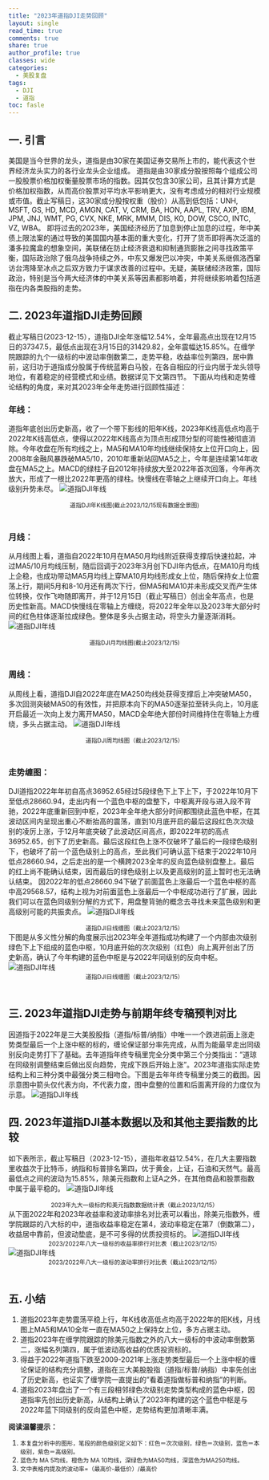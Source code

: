 ```yaml
---
title: "2023年道指DJI走势回顾"
layout: single
read_time: true
comments: true
share: true
author_profile: true
classes: wide
categories:
  - 美股复盘
tags:
  - DJI
  - 道指
toc: fasle
---
```

## 一. 引言 
美国是当今世界的龙头，道指是由30家在美国证券交易所上市的，能代表这个世界经济龙头实力的各行业龙头企业组成。 
道指是由30家成分股按照每个组成公司一股股票价格加权衡量股票市场的指数。因其仅包含30家公司，且其计算方式是价格加权指数，从而高价股票对平均水平影响更大，没有考虑成分的相对行业规模或市值。截止写稿日，这30家成分股按权重（股价）从高到低包括：UNH, MSFT, GS, HD, MCD, AMGN, CAT, V, CRM, BA, HON, AAPL, TRV, AXP, IBM, JPM, JNJ, WMT, PG, CVX, NKE, MRK, MMM, DIS, KO, DOW, CSCO, INTC, VZ, WBA。 
即将过去的2023年，美国经济经历了加息到停止加息的过程，年中美债上限法案的通过导致的美国国内基本面的重大变化，打开了货币即将再次泛滥的潘多拉魔盒的想象空间，美联储在防止经济衰退和抑制通货膨胀之间寻找政策平衡，国际政治除了俄乌战争持续之外，中东又爆发巴以冲突，中美关系继佩洛西窜访台湾降至冰点之后双方致力于谋求改善的过程中。无疑，美联储经济政策，国际政治，特别是当今两大经济体的中美关系等因素都影响着，并将继续影响着包括道指在内各类股指的走势。 
## 二. 2023年道指DJI走势回顾 
截止写稿日(2023-12-15），道指DJI全年涨幅12.54%，全年最高点出现在12月15日的37347.5，最低点出现在3月15日的31429.82，全年震幅达15.85%。在缠学院跟踪的九个一级标的中波动率倒数第二，走势平稳，收益率位列第四，居中靠前，这归功于道指成分股属于传统蓝筹白马股，在各自相应的行业内居于龙头领导地位，有着稳定的经营模式和业绩。数据详见下文第四节。 
下面从均线和走势缠论结构的角度，来对其2023年全年走势进行回顾性描述： 
### 年线： 
道指年底创出历史新高，收了一个带下影线的阳年K线，2023年K线高低点均高于2022年K线高低点，使得以2022年K线高点为顶点形成顶分型的可能性被彻底消除。今年收盘在所有均线之上，MA5和MA10年均线继续保持女上位开口向上，因2008年金融风暴跌破MA5/10，2010年重新站回MA5之上，今年是连续第14年收盘在MA5之上。MACD的绿柱子自2012年持续放大至2022年首次回落，今年再次放大，形成了一根比2022年更高的绿柱。快慢线在零轴之上继续开口向上。年线级别升势未尽。 
 ![道指DJI年线](https://image.olim.cc/2023-12-15-DJI-year.png)
<small><center>道指DJI年K线图(截止2023/12/15现有数据全景图)</center></small>　 
### 月线： 
从月线图上看，道指自2022年10月在MA50月均线附近获得支撑后快速拉起，冲过MA5/10月均线压制，随后回调于2023年3月创下DJI年内低点，在MA10月均线上企稳，也成功带动MA5月均线上穿MA10月均线形成女上位，随后保持女上位震荡上行，期间5月和8-10月还有两次下行，但MA5和MA10并未形成交叉而产生体位转换，仅作飞吻随即离开，并于12月15日（截止写稿日）创出全年高点，也是历史性新高。MACD快慢线在零轴上方缠绕，将2022年全年以及2023年大部分时间的红色柱体逐渐拉成绿色。整体是多头占据主动，将空头力量逐渐消耗。 
 ![道指DJI年线](https://image.olim.cc/2023-12-15-DJI-month.png)
 <small><center>道指DJI月均线图(截止2023/12/15)</center></small>　　 
### 周线： 
从周线上看，道指DJI自2022年底在MA250均线处获得支撑后上冲突破MA50，多次回测突破MA50的有效性，并把原本向下的MA50逐渐拉至转头向上，10月底开启最近一次向上发力离开MA50，MACD全年绝大部份时间维持住在零轴上方缠绕，多头占据主动。 
 ![道指DJI年线](https://image.olim.cc/2023-12-15-DJI-week.png)
 <small><center>道指DJI周均线图（截止2023/12/15）</center></small>　 
### 走势缠图： 
DJI道指2022年年初自高点36952.65经过5段绿色下上下上下，于2022年10月下至低点28660.94，走出内有一个蓝色中枢的盘整下，中枢离开段与进入段不背驰，2022年底重新回到中枢，2023年全年绝大部分时间都围绕此蓝色中枢，在其波动区间内呈现出重心不断抬高的震荡，直到10月底开启的最后这段红色次次级别的凌厉上涨，于12月年底突破了此波动区间高点，即2022年初的高点36952.65，创下了历史新高。最后这段红色上涨不仅破坏了最后的一段绿色级别下，也破坏了前一个蓝色级别上的高点，至此我们可确认蓝下结束于2022年10月低点28660.94，之后走出的是一个横跨2023全年的反向蓝色级别盘整上。最后的红上尚不能确认结束，因而最后的绿色级别上以及更高级别的蓝上暂时也无法确认结束。 
因2022年的低点28660.94下破了前面蓝色上涨最后一个蓝色中枢的高中高29568.57，结构上视为对前面蓝色上涨最后一个中枢成功进行了扩展，因此我们可以在蓝色同级别分解的方式下，用盘整背驰的概念去寻找未来蓝色级别和更高级别可能的共振卖点。 
 ![道指DJI年线](https://image.olim.cc/2023-12-15-DJI-day-1.png)
 <small><center>道指DJI日线缠图（截止2023/12/15）</center></small>
下图是从多义性分解的角度展示出2023年全年道指成功构建了一个内部由次级别绿色下上下组成的蓝色中枢，10月底开始的次次级别（红色）向上离开创出了历史新高，确认了今年构建的蓝色中枢是与2022年同级别的反向中枢。 
 ![道指DJI年线](https://image.olim.cc/2023-12-15-DJI-day-2.png)
<small><center>道指DJI日线缠图（截止2023/12/15）</center></small>　 
## 三. 2023年道指DJI走势与前期年终专稿预判对比 
因道指于2022年是三大美股股指（道指/标普/纳指）中唯一一个跌进前面上涨走势类型最后一个上涨中枢的标的，缠论保证部分率先完成，从而为能最早走出同级别反向走势打下了基础。去年道指年终专稿里完全分类中第三个分类指出：”道琼在同级别调整结束后做出反向趋势，完成下跌后开始上涨”。2023年道指实际走势结构上和三种分类中最强分类三相吻合。下图是去年年终专稿里分类三的截图。因示意图中箭头仅代表方向，不代表力度，图中盘整的位置和后面离开段的力度仅为示意。 
 ![道指DJI年线](https://image.olim.cc/2023-12-15-DJI-last-year.png)
## 四. 2023年道指DJI基本数据以及和其他主要指数的比较 
如下表所示，截止写稿日（2023-12-15），道指年收益12.54%，在几大主要指数里收益次于比特币，纳指和标普排名第四，优于黄金，上证，石油和天然气。最高最低点之间的波动为15.85%，除美元指数和上证A之外，在其他商品和股票指数中属于最平稳的。 
![道指DJI年线](https://image.olim.cc/2023-12-15-DJI-vol-compare.png)
<small><center>2023年九大一级标的和美元指数数据统计表（截止2023/12/15）</center></small>
从下面2022年和2023年收益率和波动率排名对比表可以看出，除美元指数外，缠学院跟踪的八大标的中，道指收益率稳定在第4，波动率稳定在第7（倒数第二），收益居中靠前，但波动垫底，是不可多得的优质投资标的。 
![道指DJI年线](https://image.olim.cc/2023-12-15-DJI-profit-compare.png)
<small><center>2023/2022年八大一级标的收益率排行对比表（截止2023/12/15）</center></small>
![道指DJI年线](https://image.olim.cc/2023-12-15-DJI-vol-compare.png)
<small><center>2023/2022年八大一级标的波动率排行对比表（截止2023/12/15）</center></small>　 
## 五. 小结 
1. 道指2023年走势震荡平稳上行，年K线收高低点均高于2022年的阳K线，月线图上MA5和MA10全年一直在MA50之上保持女上位，多方占据主动。 
2. 道指2023年在缠学院跟踪的除美元指数之外的八大一级标的中波动率倒数第二，涨幅名列第四，属于低波动高收益的优质投资标的。 
3. 得益于2022年道指下跌至2009-2021年上涨走势类型最后一个上涨中枢的缠论保证的结构充分调整，道指在三大美股股指（道指/标普/纳指）中率先创出了历史新高，也证实了缠学院一直提出的”看着道指做标普和纳指”的判断。 
4. 道指2023年盘出了一个有三段相邻绿色次级别走势类型构成的蓝色中枢，因道指率先创出历史新高，从结构上确认了2023年构建的这个蓝色中枢是与2022年蓝下同级别的反向蓝色中枢，走势结构更加清晰丰满。 

**阅读温馨提示：** 
1. <small>本复盘分析中的图形，笔段的颜色级别定义如下：红色＝次次级别，绿色＝次级别，蓝色＝本级别，紫色＝高级别。</small> 
2. <small>蓝色为 MA 5均线，橙色为 MA 10均线，深绿色为MA50均线，深蓝色为MA250均线。</small> 
3. <small>文中表格内提及的波动率=（最高价-最低价）/最高价 </small>
